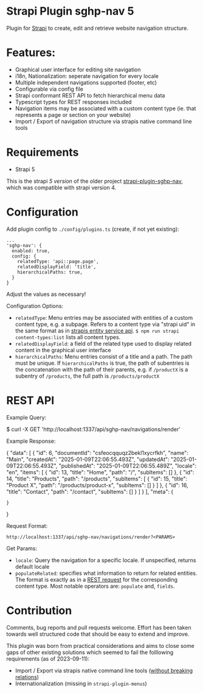 # Strapi Plugin sghp-nav 5

Plugin for [Strapi](https://strapi.io/) to create, edit and retrieve website navigation structure.

# Features:

- Graphical user interface for editing site navigation
- i18n, Nationalization: seperate navigation for every locale
- Multiple independent navigations supported (footer, etc)
- Configurable via config file
- Strapi conformant REST API to fetch hierarchical menu data
- Typescript types for REST responses included
- Navigation items may be associated with a custom content type (ie. that represents a page or section on your website)
- Import / Export of navigation structure via strapis native command line tools

# Requirements

- Strapi 5

This is the strapi *5 version* of the older project [strapi-plugin-sghp-nav](https://github.com/EsGeh/strapi-plugin-sghp-nav), which was compatible with strapi version 4.

# Configuration

Add plugin config to `./config/plugins.ts` (create, if not yet existing):

    ...
    'sghp-nav': {
      enabled: true,
      config: {
        relatedType: 'api::page.page',
        relatedDisplayField: 'title',
        hierarchicalPaths: true,
      }
    }

Adjust the values as necessary!

Configuration Options:

- `relatedType`: Menu entries may be associated with entities of a custom content type, e.g. a subpage. Refers to a content type via "strapi uid" in the same format as in [strapis entity service api](https://docs.strapi.io/dev-docs/api/entity-service). `$ npm run strapi content-types:list` lists all content types.
- `relatedDisplayField`: a field of the related type used to display related content in the graphical user interface
- `hierarchicalPaths`: Menu entries consist of a title and a path. The path must be unique. If `hierarchicalPaths` is true, the path of subentries is the concatenation with the path of their parents, e.g. if `/productX` is a subentry of `/products`, the full path is `/products/productX`

# REST API

Example Query:

  $ curl -X GET 'http://localhost:1337/api/sghp-nav/navigations/render'

Example Response:

  {
    "data": [
      {
        "id": 6,
        "documentId": "csfeocqquqz2bekl1xycrfkh",
        "name": "Main",
        "createdAt": "2025-01-09T22:06:55.493Z",
        "updatedAt": "2025-01-09T22:06:55.493Z",
        "publishedAt": "2025-01-09T22:06:55.489Z",
        "locale": "en",
        "items": [
          {
            "id": 13,
            "title": "Home",
            "path": "/",
            "subItems": []
          },
          {
            "id": 14,
            "title": "Products",
            "path": "/products",
            "subItems": [
              {
                "id": 15,
                "title": "Product X",
                "path": "/products/product-x",
                "subItems": []
              }
            ]
          },
          {
            "id": 16,
            "title": "Contact",
            "path": "/contact",
            "subItems": []
          }
        ]
      }
    ],
    "meta": {

    }
  }

Request Format:

    http://localhost:1337/api/sghp-nav/navigations/render?<PARAMS>

Get Params:

- `locale`: Query the navigation for a specific locale. If unspecified, returns default locale
- `populateRelated`: specifies what information to return for related entities. The format is exactly as in a [REST request](https://docs.strapi.io/dev-docs/api/rest/parameters) for the corresponding content type. Most notable operators are: `populate` and, `fields`.

# Contribution

Comments, bug reports and pull requests welcome.
Effort has been taken towards well structured code that should be easy to extend and improve.

This plugin was born from practical considerations and aims to close some gaps of other existing solutions which seemed to fail the folllowing requirements (as of 2023-09-11):

- Import / Export via strapis native command line tools ([without breaking relations](https://github.com/VirtusLab-Open-Source/strapi-plugin-navigation/issues/317))
- Internationalization (missing in `strapi-plugin-menus`)
